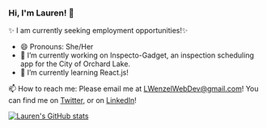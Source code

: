 ### Hi, I'm Lauren! 👋

<!--
**Laurenzel93/Laurenzel93** is a ✨ _special_ ✨ repository because its `README.md` (this file) appears on your GitHub profile.
-->

✨ I am currently seeking employment opportunities!✨

- 😄 Pronouns: She/Her
- 🔭 I’m currently working on Inspecto-Gadget, an inspection scheduling app for the City of Orchard Lake.
- 🌱 I’m currently learning React.js!

📫 How to reach me: Please email me at LWenzelWebDev@gmail.com!
You can find me on [Twitter][1], or on [LinkedIn][2]!

[1]: https://twitter.com/Laurenzel
[2]: https://www.linkedin.com/in/lewenzel/


[![Lauren's GitHub stats](https://github-readme-stats.vercel.app/api?username=Laurenzel93&theme=material-palenight)](https://github.com/Laurenzel93/github-readme-stats)
